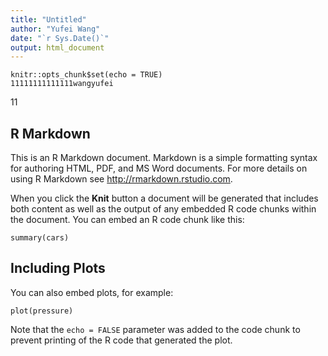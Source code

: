 ```yaml
---
title: "Untitled"
author: "Yufei Wang"
date: "`r Sys.Date()`"
output: html_document
---
```


```{r setup, include=FALSE}
knitr::opts_chunk$set(echo = TRUE)
11111111111111wangyufei
```
11

## R Markdown

This is an R Markdown document. Markdown is a simple formatting syntax for authoring HTML, PDF, and MS Word documents. For more details on using R Markdown see <http://rmarkdown.rstudio.com>.

When you click the **Knit** button a document will be generated that includes both content as well as the output of any embedded R code chunks within the document. You can embed an R code chunk like this:

```{r cars}
summary(cars)
```

## Including Plots

You can also embed plots, for example:

```{r pressure, echo=FALSE}
plot(pressure)
```

Note that the `echo = FALSE` parameter was added to the code chunk to prevent printing of the R code that generated the plot.

